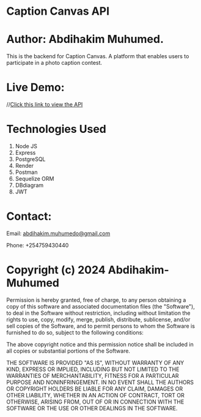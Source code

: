 # Caption Canvas API
# Author: Abdihakim Muhumed.
This is the backend for Caption Canvas. A platform that enables users to participate in a photo caption contest. 
# Live Demo:
//[Click this link to view the API](https://caption-canvas-api.onrender.com/)

# Technologies Used
 1. Node JS
 2. Express
 3. PostgreSQL
 4. Render
 5. Postman
 6. Sequelize ORM
 7. DBdiagram
 8. JWT
 # Contact:

 Email: abdihakim.muhumedo@gmail.com 

 Phone: +254759430440

 # Copyright (c) 2024 Abdihakim-Muhumed

 Permission is hereby granted, free of charge, to any person obtaining a copy of this software and associated documentation files (the "Software"), to deal in the Software without restriction, including without limitation the rights to use, copy, modify, merge, publish, distribute, sublicense, and/or sell copies of the Software, and to permit persons to whom the Software is furnished to do so, subject to the following conditions:

The above copyright notice and this permission notice shall be included in all copies or substantial portions of the Software.

THE SOFTWARE IS PROVIDED "AS IS", WITHOUT WARRANTY OF ANY KIND, EXPRESS OR IMPLIED, INCLUDING BUT NOT LIMITED TO THE WARRANTIES OF MERCHANTABILITY, FITNESS FOR A PARTICULAR PURPOSE AND NONINFRINGEMENT. IN NO EVENT SHALL THE AUTHORS OR COPYRIGHT HOLDERS BE LIABLE FOR ANY CLAIM, DAMAGES OR OTHER LIABILITY, WHETHER IN AN ACTION OF CONTRACT, TORT OR OTHERWISE, ARISING FROM, OUT OF OR IN CONNECTION WITH THE SOFTWARE OR THE USE OR OTHER DEALINGS IN THE SOFTWARE.
